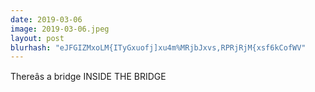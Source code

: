 ```yaml
---
date: 2019-03-06
image: 2019-03-06.jpeg
layout: post
blurhash: "eJFGIZMxoLM{ITyGxuofj]xu4m%MRjbJxvs,RPRjRjM{xsf6kCofWV"
---
```


Thereâs a bridge INSIDE THE BRIDGE
